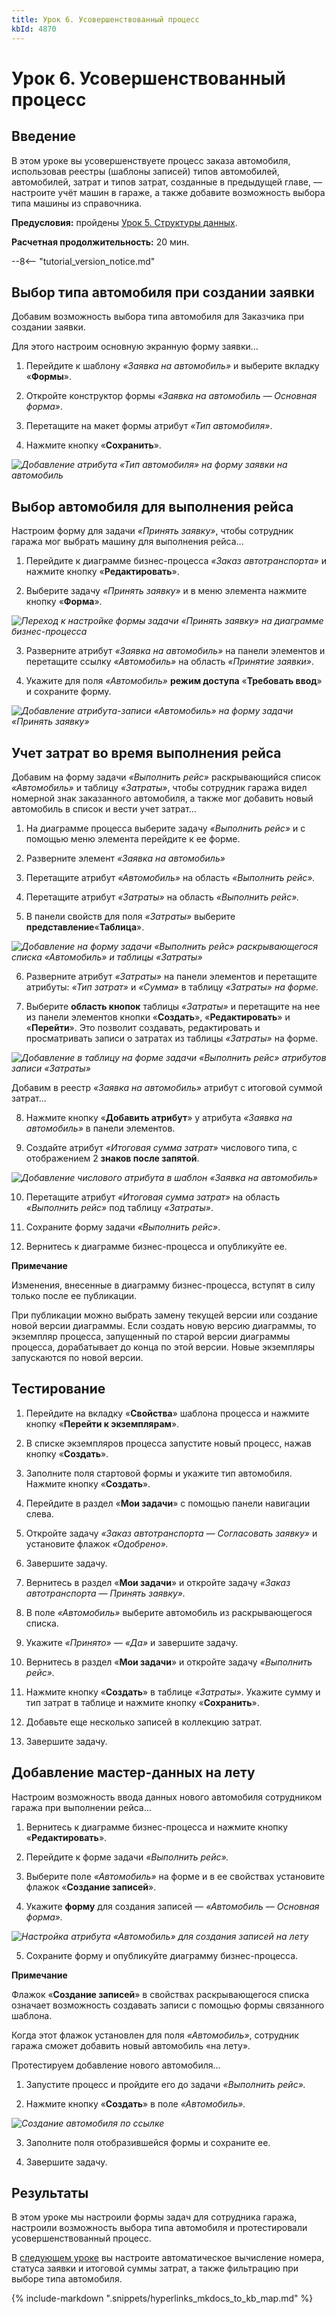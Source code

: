 ```yaml
---
title: Урок 6. Усовершенствованный процесс
kbId: 4870
---
```


# Урок 6. Усовершенствованный процесс

## Введение

В этом уроке вы усовершенствуете процесс заказа автомобиля, использовав реестры (шаблоны записей) типов автомобилей, автомобилей, затрат и типов затрат, созданные в предыдущей главе, — настроите учёт машин в гараже, а также добавите возможность выбора типа машины из справочника.

**Предусловия:** пройдены [Урок 5. Структуры данных](https://kb.comindware.ru/article.php?id=4869).

**Расчетная продолжительность:** 20 мин.

--8<-- "tutorial_version_notice.md"

## Выбор типа автомобиля при создании заявки

Добавим возможность выбора типа автомобиля для Заказчика при создании заявки.

Для этого настроим основную экранную форму заявки…

 1.  Перейдите к шаблону *«Заявка на автомобиль»* и выберите вкладку «**Формы**».

 2.  Откройте конструктор формы *«Заявка на автомобиль — Основная форма»*.

3. Перетащите на макет формы атрибут *«Тип автомобиля»*.

4. Нажмите кнопку «**Сохранить**».

_![Добавление атрибута «Тип автомобиля» на форму заявки на автомобиль](https://kb.comindware.ru/assets/img_6243638b64bb5.png)_

## Выбор автомобиля для выполнения рейса

Настроим форму для задачи *«Принять заявку»*, чтобы сотрудник гаража мог выбрать машину для выполнения рейса…

 1.  Перейдите к диаграмме бизнес-процесса *«Заказ автотранспорта»* и нажмите кнопку «**Редактировать**».

 2.  Выберите задачу *«Принять заявку»* и в меню элемента нажмите кнопку «**Форма**».

_![Переход к настройке формы задачи «Принять заявку» на диаграмме бизнес-процесса](https://kb.comindware.ru/assets/img_6311c2bd7100c.png)_

 3.  Разверните атрибут *«Заявка на автомобиль»* на панели элементов и перетащите ссылку *«Автомобиль»* на область *«Принятие заявки»*.

 4.  Укажите для поля *«Автомобиль»* **режим доступа** «**Требовать ввод**» и сохраните форму.

_![Добавление атрибута-записи «Автомобиль» на форму задачи «Принять заявку»](https://kb.comindware.ru/assets/img_6243655bcc67c.png)_

## Учет затрат во время выполнения рейса

Добавим на форму задачи *«Выполнить рейс»* раскрывающийся список *«Автомобиль»* и таблицу *«Затраты»*, чтобы сотрудник гаража видел номерной знак заказанного автомобиля, а также мог добавить новый автомобиль в список и вести учет затрат…

 1.  На диаграмме процесса выберите задачу *«Выполнить рейс»* и с помощью меню элемента перейдите к ее форме.

 2. Разверните элемент *«Заявка на автомобиль»*

3. Перетащите атрибут *«Автомобиль»* на область *«Выполнить рейс».*

4. Перетащите атрибут *«Затраты»* на область *«Выполнить рейс».*

5. В панели свойств для поля *«Затраты»* выберите **представление**«**Таблица**».

_![Добавление на форму задачи «Выполнить рейс» раскрывающегося списка «Автомобиль» и таблицы «Затраты»](https://kb.comindware.ru/assets/img_62436844c3a8e.png)_

6.  Разверните атрибут *«Затраты»* на панели элементов и перетащите атрибуты: *«Тип затрат»* и *«Сумма»* в таблицу *«Затраты» на форме.*

7.  Выберите **область кнопок** таблицы *«Затраты»* и перетащите на нее из панели элементов кнопки «**Создать**», «**Редактировать**» и «**Перейти**». Это позволит создавать, редактировать и просматривать записи о затратах из таблицы *«Затраты»* на форме.

_![Добавление в таблицу на форме задачи «Выполнить рейс» атрибутов записи «Затраты»](https://kb.comindware.ru/assets/img_62436a3154517.png)_

Добавим в реестр *«Заявка на автомобиль»* атрибут с итоговой суммой затрат…

 8.  Нажмите кнопку «**Добавить атрибут**» у атрибута *«Заявка на автомобиль»* в панели элементов.

9. Создайте атрибут *«Итоговая сумма затрат»* числового типа, с отображением 2 **знаков после запятой**.

_![Добавление числового атрибута в шаблон «Заявка на автомобиль»](https://kb.comindware.ru/assets/img_6311c609a66c7.png)_

 10.  Перетащите атрибут *«Итоговая сумма затрат»* на область *«Выполнить рейс»* под таблицу *«Затраты»*.

11.  Сохраните форму задачи *«Выполнить рейс»*.

12.  Вернитесь к диаграмме бизнес-процесса и опубликуйте ее.

**Примечание**



Изменения, внесенные в диаграмму бизнес-процесса, вступят в силу только после ее публикации. 

При публикации можно выбрать замену текущей версии или создание новой версии диаграммы.
Если создать новую версию диаграммы, то экземпляр процесса, запущенный по старой версии диаграммы процесса, дорабатывает до конца по этой версии.
Новые экземпляры запускаются по новой версии. 

## Тестирование

1.  Перейдите на вкладку «**Свойства**» шаблона процесса и нажмите кнопку «**Перейти к экземплярам**».

 2. В списке экземпляров процесса запустите новый процесс, нажав кнопку «**Создать**».

 3.  Заполните поля стартовой формы и укажите тип автомобиля. Нажмите кнопку «**Создать**».

 4.  Перейдите в раздел «**Мои задачи**» с помощью панели навигации слева.

 5.  Откройте задачу *«Заказ автотранспорта — Согласовать заявку»* и установите флажок *«Одобрено».*

 6.  Завершите задачу.

 7.  Вернитесь в раздел «**Мои задачи**» и откройте задачу *«Заказ автотранспорта — Принять заявку».*

 8.  В поле *«Автомобиль»* выберите автомобиль из раскрывающегося списка.

 9.  Укажите *«Принято» — «Да»* и завершите задачу.

 10.  Вернитесь в раздел «**Мои задачи**» и откройте задачу *«Выполнить рейс».*

 11.  Нажмите кнопку «**Создать**» в таблице *«Затраты»*. Укажите сумму и тип затрат в таблице и нажмите кнопку «**Сохранить**».

 12.  Добавьте еще несколько записей в коллекцию затрат.

 13.  Завершите задачу.

## Добавление мастер-данных на лету

Настроим возможность ввода данных нового автомобиля сотрудником гаража при выполнении рейса…

 1.  Вернитесь к диаграмме бизнес-процесса и нажмите кнопку «**Редактировать**».

2. Перейдите к форме задачи *«Выполнить рейс».*

 3.  Выберите поле *«Автомобиль»* на форме и в ее свойствах установите флажок «**Создание записей**».

 4.  Укажите **форму** для создания записей — *«Автомобиль — Основная форма».*

_![Настройка атрибута «Автомобиль» для создания записей на лету](https://kb.comindware.ru/assets/img_62436fdbdf697.png)_

5.  Сохраните форму и опубликуйте диаграмму бизнес-процесса.

**Примечание**



Флажок «**Создание записей**» в свойствах раскрывающегося списка означает возможность создавать записи с помощью формы связанного шаблона. 

Когда этот флажок установлен для поля *«Автомобиль»*, сотрудник гаража сможет добавить новый автомобиль «на лету».

Протестируем добавление нового автомобиля…

 1.  Запустите процесс и пройдите его до задачи *«Выполнить рейс».*

 2.  Нажмите кнопку «**Создать**» в поле *«Автомобиль».*

_![Создание автомобиля по ссылке](https://kb.comindware.ru/assets/img_6311ca66b0f71.png)_

 3.  Заполните поля отобразившейся формы и сохраните ее.

4. Завершите задачу.

## Результаты

В этом уроке мы настроили формы задач для сотрудника гаража, настроили возможность выбора типа автомобиля и протестировали усовершенствованный процесс.

В  [следующем уроке](https://kb.comindware.ru/article.php?id=4872)  вы настроите автоматическое вычисление номера, статуса заявки и итоговой суммы затрат, а также фильтрацию при выборе типа автомобиля.

{% include-markdown ".snippets/hyperlinks_mkdocs_to_kb_map.md" %}
